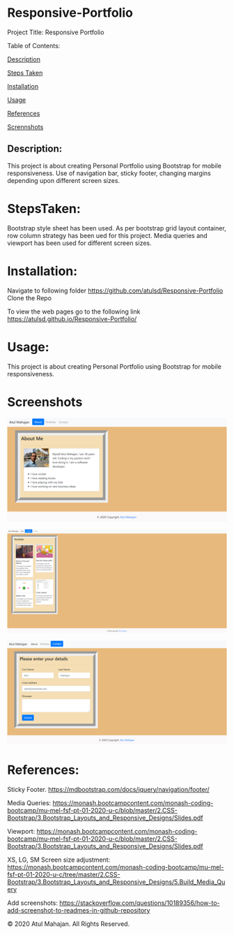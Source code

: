 # Responsive-Portfolio

Project Title: Responsive Portfolio

Table of Contents:

[Description](#Description:)

[Steps Taken](#StepsTaken:)

[Installation](#Installation:)

[Usage](#Usage:)

[References](#References:)

[Scrennshots](#Screenshots:)

## Description:

This project is about creating Personal Portfolio using Bootstrap for mobile responsiveness. Use of navigation bar, sticky footer, changing margins depending upon different screen sizes.

# StepsTaken:

Bootstrap style sheet has been used. As per bootstrap grid layout container, row column strategy has been ued for this project. Media queries and viewport has been used for different screen sizes.

# Installation:

Navigate to following folder
https://github.com/atulsd/Responsive-Portfolio
Clone the Repo

To view the web pages go to the following link
https://atulsd.github.io/Responsive-Portfolio/

# Usage:

This project is about creating Personal Portfolio using Bootstrap for mobile responsiveness.

# Screenshots

![Screenshot](Images/index.png)

![Screenshot](Images/portfolio.png)

![Screenshot](Images/contact.png)

# References:

Sticky Footer. https://mdbootstrap.com/docs/jquery/navigation/footer/

Media Queries: https://monash.bootcampcontent.com/monash-coding-bootcamp/mu-mel-fsf-pt-01-2020-u-c/blob/master/2.CSS-Bootstrap/3.Bootstrap_Layouts_and_Responsive_Designs/Slides.pdf

Viewport: https://monash.bootcampcontent.com/monash-coding-bootcamp/mu-mel-fsf-pt-01-2020-u-c/blob/master/2.CSS-Bootstrap/3.Bootstrap_Layouts_and_Responsive_Designs/Slides.pdf

XS, LG, SM Screen size adjustment: https://monash.bootcampcontent.com/monash-coding-bootcamp/mu-mel-fsf-pt-01-2020-u-c/tree/master/2.CSS-Bootstrap/3.Bootstrap_Layouts_and_Responsive_Designs/5.Build_Media_Query

Add screenshots: https://stackoverflow.com/questions/10189356/how-to-add-screenshot-to-readmes-in-github-repository

© 2020 Atul Mahajan. All Rights Reserved.
